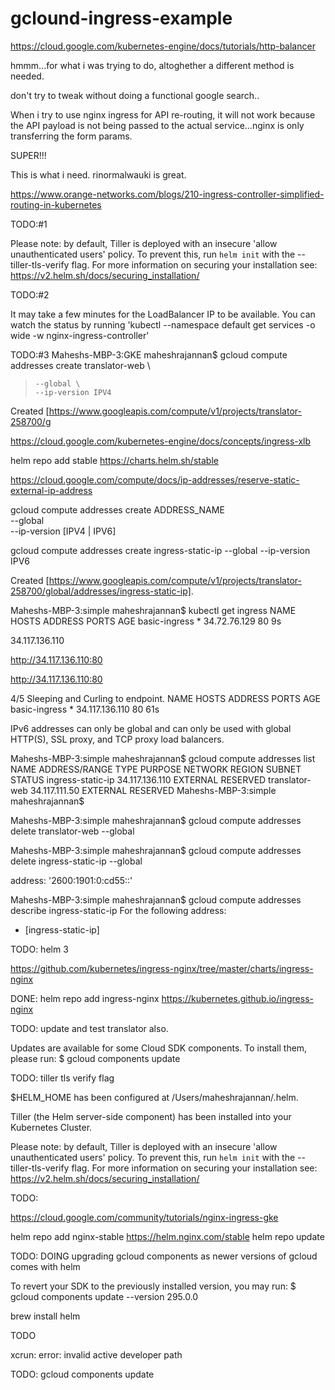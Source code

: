 # gclound-ingress-example

https://cloud.google.com/kubernetes-engine/docs/tutorials/http-balancer


hmmm...for what i was trying to do, altoghether a different method is needed.

don't try to tweak without doing a functional google search..

When i try to use nginx ingress for API re-routing, it will not work because the API payload is not being passed to the actual service...nginx is only transferring the form params.

SUPER!!!

This is what i need. rinormalwauki is great.

https://www.orange-networks.com/blogs/210-ingress-controller-simplified-routing-in-kubernetes

TODO:#1

Please note: by default, Tiller is deployed with an insecure 'allow unauthenticated users' policy.
To prevent this, run `helm init` with the --tiller-tls-verify flag.
For more information on securing your installation see: https://v2.helm.sh/docs/securing_installation/

TODO:#2

It may take a few minutes for the LoadBalancer IP to be available.
You can watch the status by running 'kubectl --namespace default get services -o wide -w nginx-ingress-controller'

TODO:#3
Maheshs-MBP-3:GKE maheshrajannan$ gcloud compute addresses create translator-web \
>     --global \
>     --ip-version IPV4
Created [https://www.googleapis.com/compute/v1/projects/translator-258700/g

https://cloud.google.com/kubernetes-engine/docs/concepts/ingress-xlb

helm repo add stable https://charts.helm.sh/stable

https://cloud.google.com/compute/docs/ip-addresses/reserve-static-external-ip-address

gcloud compute addresses create ADDRESS_NAME \
    --global \
    --ip-version [IPV4 | IPV6]

gcloud compute addresses create ingress-static-ip --global --ip-version IPV6

Created [https://www.googleapis.com/compute/v1/projects/translator-258700/global/addresses/ingress-static-ip].    

Maheshs-MBP-3:simple maheshrajannan$ kubectl get ingress
NAME            HOSTS   ADDRESS        PORTS   AGE
basic-ingress   *       34.72.76.129   80      9s


34.117.136.110

http://34.117.136.110:80

http://34.117.136.110:80

4/5 Sleeping and Curling to endpoint.
NAME            HOSTS   ADDRESS          PORTS   AGE
basic-ingress   *       34.117.136.110   80      61s

IPv6 addresses can only be global and can only be used with global HTTP(S), SSL proxy, and TCP proxy load balancers.

Maheshs-MBP-3:simple maheshrajannan$ gcloud compute addresses list
NAME               ADDRESS/RANGE   TYPE      PURPOSE  NETWORK  REGION  SUBNET  STATUS
ingress-static-ip  34.117.136.110  EXTERNAL                                    RESERVED
translator-web     34.117.111.50   EXTERNAL                                    RESERVED
Maheshs-MBP-3:simple maheshrajannan$ 

Maheshs-MBP-3:simple maheshrajannan$ gcloud compute addresses delete translator-web --global

Maheshs-MBP-3:simple maheshrajannan$ gcloud compute addresses delete ingress-static-ip --global

address: '2600:1901:0:cd55::'

Maheshs-MBP-3:simple maheshrajannan$ gcloud compute addresses describe ingress-static-ip
For the following address:
 - [ingress-static-ip]

TODO: helm 3

https://github.com/kubernetes/ingress-nginx/tree/master/charts/ingress-nginx

DONE: helm repo add ingress-nginx https://kubernetes.github.io/ingress-nginx

TODO: update and test translator also.

Updates are available for some Cloud SDK components.  To install them,
please run:
  $ gcloud components update

TODO: tiller tls verify flag

$HELM_HOME has been configured at /Users/maheshrajannan/.helm.

Tiller (the Helm server-side component) has been installed into your Kubernetes Cluster.

Please note: by default, Tiller is deployed with an insecure 'allow unauthenticated users' policy.
To prevent this, run `helm init` with the --tiller-tls-verify flag.
For more information on securing your installation see: https://v2.helm.sh/docs/securing_installation/

TODO:

https://cloud.google.com/community/tutorials/nginx-ingress-gke

helm repo add nginx-stable https://helm.nginx.com/stable
helm repo update

TODO: DOING
upgrading gcloud components as newer versions of gcloud comes with helm

To revert your SDK to the previously installed version, you may run:
  $ gcloud components update --version 295.0.0

  brew install helm

TODO

xcrun: error: invalid active developer path

TODO:
gcloud components update